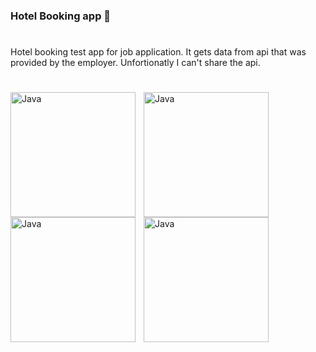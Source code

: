 ### Hotel Booking app 🏨

#

Hotel booking test app for job application. It gets data from api that was provided by the employer. Unfortionatly I can't share the api.

#

<img align="left" alt="Java" width="200px" style="padding-right:10px;" src="https://github.com/AbdullohBahromjonov/Test_project/assets/90626932/68564208-843b-40d1-a6a6-c2f8708509dc"/>
<img align="left" alt="Java" width="200px" style="padding-right:10px;" src="https://github.com/AbdullohBahromjonov/Test_project/assets/90626932/9bcf40d9-9281-4354-adde-75f4b981a422"/>
<img align="left" alt="Java" width="200px" style="padding-right:10px;" src="https://github.com/AbdullohBahromjonov/Test_project/assets/90626932/2436ac78-9fdf-4883-87ef-a88547a7c1fd"/>

<img align="left" alt="Java" width="200px" style="padding-bottom:10px;" src="https://github.com/AbdullohBahromjonov/Test_project/assets/90626932/0a2ec67c-bc88-4f78-b35a-1205b2a3e346"/>
